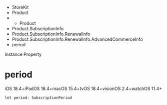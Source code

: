 

- StoreKit
- Product
- 
  - Product
- Product.SubscriptionInfo
- Product.SubscriptionInfo.RenewalInfo
- Product.SubscriptionInfo.RenewalInfo.AdvancedCommerceInfo
-  period 

Instance Property

# period

iOS 18.4+iPadOS 18.4+macOS 15.4+tvOS 18.4+visionOS 2.4+watchOS 11.4+

``` source
let period: SubscriptionPeriod
```

